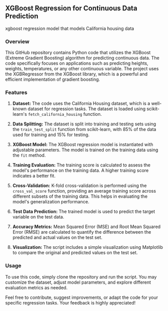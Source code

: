 
## XGBoost Regression for Continuous Data Prediction
xgboost regression model that models California housing data

### Overview

This GitHub repository contains Python code that utilizes the XGBoost (Extreme Gradient Boosting) algorithm for predicting continuous data. The code specifically focuses on applications such as predicting heights, weights, temperatures, or any other continuous variable. The project uses the XGBRegressor from the XGBoost library, which is a powerful and efficient implementation of gradient boosting.

### Features

1. **Dataset:** The code uses the California Housing dataset, which is a well-known dataset for regression tasks. The dataset is loaded using scikit-learn's `fetch_california_housing` function.

2. **Data Splitting:** The dataset is split into training and testing sets using the `train_test_split` function from scikit-learn, with 85% of the data used for training and 15% for testing.

3. **XGBoost Model:** The XGBoost regression model is instantiated with adjustable parameters. The model is trained on the training data using the `fit` method.

4. **Training Evaluation:** The training score is calculated to assess the model's performance on the training data. A higher training score indicates a better fit.

5. **Cross-Validation:** K-fold cross-validation is performed using the `cross_val_score` function, providing an average training score across different subsets of the training data. This helps in evaluating the model's generalization performance.

6. **Test Data Prediction:** The trained model is used to predict the target variable on the test data.

7. **Accuracy Metrics:** Mean Squared Error (MSE) and Root Mean Squared Error (RMSE) are calculated to quantify the difference between the predicted and actual values on the test set.

8. **Visualization:** The script includes a simple visualization using Matplotlib to compare the original and predicted values on the test set.

### Usage

To use this code, simply clone the repository and run the script. You may customize the dataset, adjust model parameters, and explore different evaluation metrics as needed.

Feel free to contribute, suggest improvements, or adapt the code for your specific regression tasks. Your feedback is highly appreciated!
